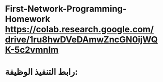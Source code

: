 # First-Network-Programming-Homework https://colab.research.google.com/drive/1ru8hwDVeDAmwZncGN0ijWQK-5c2vmnIm
# رابط التنفيذ الوظيفة:
